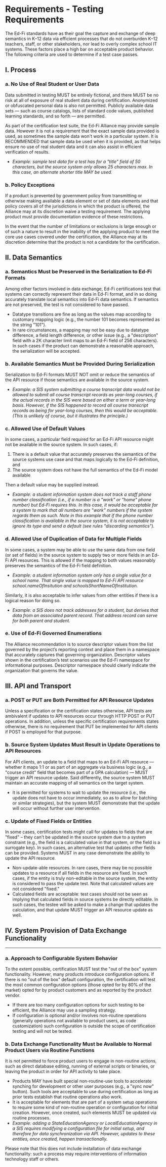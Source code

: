 # Requirements - Testing Requirements

The Ed-Fi standards have as their goal the capture and exchange of deep
semantics in K–12 data via efficient processes that do not overburden K–12
teachers, staff, or other stakeholders, nor lead to overly complex school IT
systems. These factors place a high bar on acceptable product behavior. The
following criteria are used to determine if a test case passes.

## I. Process

### a. No Use of Real Student or User Data

Data submitted in testing MUST be entirely fictional, and there MUST be no risk
at all of exposure of real student data during certification. Anonymized or
obfuscated personal data is also not permitted. Publicly available data sets —
such as course catalogs, lists of standard code values, published learning
standards, and so forth — are permitted.

As part of the certification test suite, the Ed-Fi Alliance may provide sample
data. However it is not a requirement that the exact sample data provided is
used, as sometimes the sample data won't work in a particular system. It is
RECOMMENDED that sample data be used when it is provided, as that helps ensure
no use of real student data and it can also assist in efficient verification of
results.

- _Example: sample test data for a test has for a "title" field of 50
  characters, but the source system only allows 25 characters max. In this case,
  an alternate shorter title MAY be used._

### b. Policy Exceptions

If a product is prevented by government policy from transmitting or otherwise
making available a data element or set of data elements and that policy covers
all of the jurisdictions in which the product is offered, the Alliance may at
its discretion waive a testing requirement. The applying product must provide
documentation evidence of these restrictions.

In the event that the number of limitations or exclusions is large enough or of
such a nature to result in the inability of the applying product to meet the
core use cases covered under the certification, the Alliance may at its
discretion determine that the product is not a candidate for the certification.

## II. Data Semantics

### a. Semantics Must be Preserved in the Serialization to Ed-Fi Formats

Among other factors involved in data exchange, Ed-Fi certifications test that
systems can correctly represent their data in Ed-Fi format, and in so doing
accurately translate local semantics into Ed-Fi data semantics. If semantics are
not preserved, the test is not considered to have passed.

- Datatype transitions are fine as long as the values map according to customary
  mapping logic (e.g., the number 101 becomes represented as the string "101").
- In rare circumstances, a mapping may not be easy due to datatype difference, a
  field length difference, or other issue (e.g., a "description" field with a 2K
  character limit maps to an Ed-Fi field of 256 characters). In such cases if
  the product can demonstrate a reasonable approach, the serialization will be
  accepted.

### b. Available Semantics Must be Provided During Serialization

Serialization to Ed-Fi formats MUST NOT omit or reduce the semantics of the API
resource if those semantics are available in the source system.

- _Example: a SIS system submitting a course transcript data would not be
  allowed to submit all course transcript records as year-long courses, if the
  actual records in the SIS were based on either a term or year-long basis.
  However, if the SIS happened to record all course transcript records as being
  for year-long courses, then this would be acceptable. (This is unlikely of
  course, but it illustrates the principle.)_

### c. Allowed Use of Default Values

In some cases, a particular field required for an Ed-Fi API resource might not
be available in the source system. In such cases, if:

1. There is a default value that accurately preserves the semantics of the
   source systems use case and that maps logically to the Ed-Fi definition, and
2. The source system does not have the full semantics of the Ed-Fi model
   available

Then a default value may be supplied instead.

- _Example: a student information system does not track a staff phone number
  classification (i.e., if a number is a "work" or "home" phone number) but
  Ed-Fi requires this. In this case, it would be acceptable for a system to mark
  that all numbers are "work" numbers if the system regards them as such. Note
  in this example that if the phone number classification is available in the
  source system, it is not acceptable to ignore its type and send a default (see
  rules "discarding semantics")._

### d. Allowed Use of Duplication of Data for Multiple Fields

In some cases, a system may be able to use the same data from one field (or set
of fields) in the source system to supply two or more fields in an Ed-Fi API
resources. This is allowed if the mapping to both values reasonably preserves
the semantics of the Ed-Fi field definition.

- _Example: a student information system only has a single value for a school
  name. That single value is mapped to Ed-Fi API resource
  school.nameOfInsitution and schoolsShortNameOfInstitution._

Similarly, it is also acceptable to infer values from other entities if there is
a logical reason for doing so.

- _Example: a SIS does not track addresses for a student, but derives that data
  from an associated parent record. That address record can serve for both
  parent and student._

### e. Use of Ed-Fi Governed Enumerations

The Alliance recommendation is to source descriptor values from the list
governed by the project’s reporting context and place them in a namespace that
accurately captures that governing organization. Descriptor values shown in the
certification’s test scenarios use the Ed-Fi namespace for informational
purposes. Descriptor namespace should clearly indicate the organization that
governs the value.

## III. API and Transport

### a. POST or PUT are Both Permitted for API Resource Updates

Unless a specification or the certification states otherwise, API tests are
ambivalent if updates to API resources occur through HTTP POST or PUT
operations. In addition, unless the specific certification requirements states
otherwise, there is no requirement that PUT be implemented for API clients if
POST is employed for that purpose.

### b. Source System Updates Must Result in Update Operations to API Resources

For API clients, an update to a field that maps to an Ed-Fi API resource —
whether it maps 1:1 or as part of an aggregate via business logic (e.g., a
"course credit" field that becomes part of a GPA calculation) — MUST trigger an
API resource update. Said differently, the source system MUST maintain an
accurate mapping of all semantics on the target system.

- It is permitted for systems to wait to update the resource (i.e., the update
  does not have to occur immediately, so as to allow for batching or similar
  strategies), but the system MUST demonstrate that the update will occur
  without further user intervention.

### c. Update of Fixed Fields or Entities

In some cases, certification tests might call for updates to fields that are
"fixed" _–_ they can't be updated in the source system due to a system
constraint (e.g., the field is a calculated value in that system, or the field
is a surrogate key). In such cases, an alternative test that updates other
fields can be provided. Systems MUST in any case demonstrate the ability to
update the API resource.

- Non-update-able resources. In rare cases, there may be no possible updates to
  a resource if all fields in the resource are fixed. In such cases, if the
  entity is truly non-editable in the source system, the entity is considered to
  pass the update test. Note that calculated values are not considered "fixed."
- Calculated fields are acceptable: test cases should not be seen as implying
  that calculated fields in source systems be directly editable. In such cases,
  the testee will be asked to make a change that updates the calculation, and
  that update MUST trigger an API resource update as well.

## IV. System Provision of Data Exchange Functionality

---

### a. Approach to Configurable System Behavior

To the extent possible, certification MUST test the "out of the box" system
functionality. However, many products introduce configuration options. If there
is no "out of the box" default configuration, the certification will test the
most common configuration options (those opted for by 80% of the market) opted
for by product customers and as reported by the product vendor.

- If there are too many configuration options for such testing to be efficient,
  the Alliance may use a sampling strategy.
- If configuration is optional and/or involves non-routine operations (generally
  operations not available to product users, as code customization) such
  configuration is outside the scope of certification testing and will not be
  tested.

### b. Data Exchange Functionality Must be Available to Normal Product Users via Routine Functions

It is not permitted to force product users to engage in non-routine actions,
such as direct database editing, running of external scripts or binaries, or
leaving the product in order for API activity to take place.

- Products MAY have built special non-routine-use tools to accelerate synching
  for development or other user purposes (e.g., a "sync now" button). Such tools
  are acceptable to use during certification as long as prior tests establish
  that routine operations also work.
- It is acceptable for elements that are part of a system setup operations to
  require some kind of non-routine operation or configuration for initial
  creation. However, once created, such elements MUST be updated via routine
  processes.
- _Example: adding a StateEducationAgency or LocalEducationAgency in a SIS
  requires modifying a configuration file for initial setup, and therefore for
  data synchronization via API. However, updates to these entities, once
  created, happen transactionally._

Please note that this does not include installation of data exchange
functionality: such a process may require interventions of information
technology staff or others.
